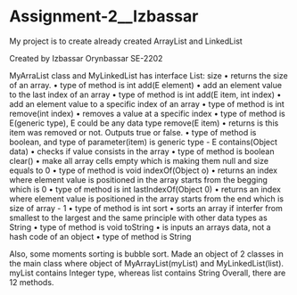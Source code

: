 # Assignment-2__Izbassar
My project is to create already created ArrayList and LinkedList

Created by Izbassar Orynbassar
SE-2202

MyArraList class and MyLinkedList has interface List:
size
•	returns the size of an array.
•	type of method is int
add(E element)
•	add an element value to the last index of an array
•	type of method is int
add(E item, int index)
•	add an element value to a specific index of an array
•	type of method is int
remove(int index)
•	removes a value at a specific index
•	type of method is E(generic type), E could be any data type
remove(E item)
•	returns is this item was removed or not. Outputs true or false.
•	type of method is boolean, and type of parameter(item) is generic type - E
contains(Object data)
•	checks if value consists in the array
•	type of method is boolean
clear()
•	make all array cells empty which is making them null and size equals to 0
•	type of method is void
indexOf(Object o)
•	returns an index where element value is positioned in the array starts from the begging which is 0
•	type of method is int
lastIndexOf(Object 0)
•	returns an index where element value is positioned in the array starts from the end which is size of array - 1
•	type of method is int
sort
•	sorts an array if interfer from smallest to the largest and the same principle with other data types as String
•	type of method is void
toString
• is inputs an arrays data, not a hash code of an object
•	type of method is String

Also, some moments sorting is bubble sort.
Made an object of 2 classes in the main class where object of MyArrayList(myList) and MyLinkedList(list). 
myList contains Integer type, whereas list contains String
Overall, there are 12 methods.

